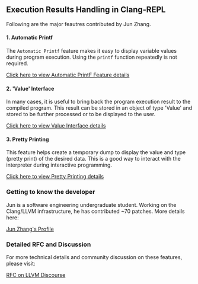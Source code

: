 ## Execution Results Handling in Clang-REPL 

Following are the major feautres contributed by Jun Zhang.

#### 1. Automatic Printf
The `Automatic Printf` feature makes it easy to display variable values during 
program execution. Using the `printf` function repeatedly is not required. 

[Click here to view Automatic PrintF Feature details](Automatic_PrintF.md)

#### 2. 'Value' Interface

In many cases, it is useful to bring back the program execution result to the 
compiled program. This result can be stored in an object of type 'Value' and 
stored to be further processed or to be displayed to the user.

[Click here to view Value Interface details](Value_Interface.md)

#### 3. Pretty Printing

This feature helps create a temporary dump to display the value and type 
(pretty print) of the desired data. This is a good way to interact with the 
interpreter during interactive programming.

[Click here to view Pretty Printing details](Pretty_Printing.md)

### Getting to know the developer

Jun is a software engineering undergraduate student. Working on the Clang/LLVM 
infrastructure, he has contributed ~70 patches. More details here: 

[Jun Zhang's Profile](JunProfile.md)

### Detailed RFC and Discussion

For more technical details and community discussion on these features, please 
visit:

[RFC on LLVM Discourse](https://discourse.llvm.org/t/rfc-handle-execution-results-in-clang-repl/68493)
